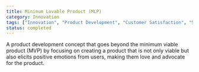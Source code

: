 ```yaml
---
title: Minimum Lovable Product (MLP)
category: Innovation
tags: ["Innovation", "Product Development", "Customer Satisfaction", "Startup Strategy"]
status: completed
---
```

A product development concept that goes beyond the minimum viable product (MVP) by focusing on creating a product that is not only viable but also elicits positive emotions from users, making them love and advocate for the product.